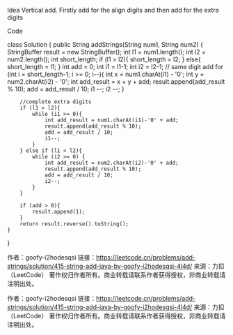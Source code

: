 Idea
Vertical add. Firstly add for the align digits and then add for the extra digits

Code

class Solution {
    public String addStrings(String num1, String num2) {
        StringBuffer result = new StringBuffer();
        int l1 = num1.length();
        int l2 = num2.length();
        int short_length;
        if (l1 > l2){
            short_length = l2;
        } else{
            short_length = l1;
        }
        int add = 0;
        int i1 = l1-1;
        int i2 = l2-1;
        // same digit add
        for (int i = short_length-1; i >= 0; i--){
            int x = num1.charAt(i1) - '0';
            int y = num2.charAt(i2) - '0';
            int add_result = x + y + add;
            result.append(add_result % 10);
            add = add_result / 10;
            i1 --;
            i2 --;
        }

        //complete extra digits
        if (l1 > l2){
            while (i1 >= 0){
                int add_result = num1.charAt(i1)-'0' + add;
                result.append(add_result % 10);
                add = add_result / 10;
                i1--;
            }
        } else if (l1 < l2){
            while (i2 >= 0) {
                int add_result = num2.charAt(i2)-'0' + add;
                result.append(add_result % 10);
                add = add_result / 10;
                i2--;
            }
        }
    
        if (add > 0){
            result.append(1);
        }
        return result.reverse().toString();
    }
}

作者：goofy-i2hodesqsi
链接：https://leetcode.cn/problems/add-strings/solution/415-string-add-java-by-goofy-i2hodesqsi-4l4d/
来源：力扣（LeetCode）
著作权归作者所有。商业转载请联系作者获得授权，非商业转载请注明出处。



作者：goofy-i2hodesqsi
链接：https://leetcode.cn/problems/add-strings/solution/415-string-add-java-by-goofy-i2hodesqsi-4l4d/
来源：力扣（LeetCode）
著作权归作者所有。商业转载请联系作者获得授权，非商业转载请注明出处。